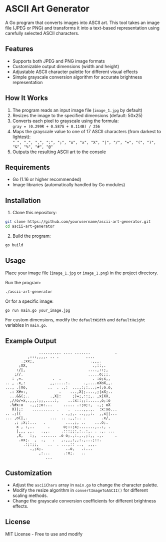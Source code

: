 # ASCII Art Generator

A Go program that converts images into ASCII art. This tool takes an image file (JPEG or PNG) and transforms it into a text-based representation using carefully selected ASCII characters.

## Features

- Supports both JPEG and PNG image formats
- Customizable output dimensions (width and height)
- Adjustable ASCII character palette for different visual effects
- Simple grayscale conversion algorithm for accurate brightness representation

## How It Works

1. The program reads an input image file (`image_1.jpg` by default)
2. Resizes the image to the specified dimensions (default: 50x25)
3. Converts each pixel to grayscale using the formula:  
   `gray = (0.299R + 0.587G + 0.114B) / 256`
4. Maps the grayscale value to one of 17 ASCII characters (from darkest to lightest):  
   `" ", ".", ",", ":", ";", "o", "x", "X", "|", "/", "=", "(", ")", "&", "%", "#", "@"`
5. Outputs the resulting ASCII art to the console

## Requirements

- Go (1.16 or higher recommended)
- Image libraries (automatically handled by Go modules)

## Installation

1. Clone this repository:
```bash
git clone https://github.com/yourusername/ascii-art-generator.git
cd ascii-art-generator
```

2. Build the program:
```bash
go build
```

## Usage

Place your image file (`image_1.jpg` or `image_1.png`) in the project directory.

Run the program:
```bash
./ascii-art-generator
```

Or for a specific image:
```bash
go run main.go your_image.jpg
```

For custom dimensions, modify the `defaultWidth` and `defaultHeight` variables in `main.go`.

## Example Output

```
               .....,..,. .... .......           .
          ,:::,,,,. .. .            ....          
       .;xx;,                         .,,,.       
      ;XX,                             .,::,.     
     :/|,                            ....,::;,    
    ;//.                             .....o;;;.   
   : ,=.             .  .              . :o;x,,   
.. , .x,:           ,,.....:.      .,....oXoX,,.  
..., .|Xo,         ..  . .,:  ...,:;:...;=(;o.o,  
  .: X#=:,              .    ...,X|;....,;|xX;..  
  ...&&(;..         .,X|:     ;)=;,::;,. ,x|XX,   
  ,//o/=x,.,,,:;;,....:,    ..:x::;;:.....,o;:o   
  .%#x:x   .,,;;o:...     ..... .:;o;:,  .,; oX   
   X)|;:    .......... .    .  ....,,.,.  :x:xo...
.. .;((                  . .,;,. ..,,,:.  ,,x||...
... ,o(|,.          ...  .. .,,:.. .       .x/,   
    ,; ;x;:...   .         ...,;, ..    ...o;.    
     x , :,..      .      o;::;x;.......,..:, .   
     |,,, ,,.   .,,.     .:::;;:,:..:,. . .,. ... 
     ,X,   :;,  ....... .o o;.,:.,.,;:,, .,.     .
      .xx;.  ,  .,   .   ,.,,,:,,:.,...;::.       
        .:;:;;,    ..  . ...,:: ..,  ,,,.         
           .,;x;.          ..o,   .:...           
               ,:...      .:o;.   ..              
                  ...                             
```

## Customization

- Adjust the `asciiChars` array in `main.go` to change the character palette.
- Modify the resize algorithm in `convertImageToASCII()` for different scaling methods.
- Change the grayscale conversion coefficients for different brightness effects.

## License

MIT License - Free to use and modify

